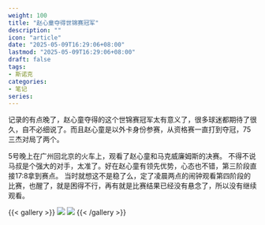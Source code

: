```yaml
---
weight: 100
title: "赵心童夺得世锦赛冠军"
description: ""
icon: "article"
date: "2025-05-09T16:29:06+08:00"
lastmod: "2025-05-09T16:29:06+08:00"
draft: false
tags:
- 斯诺克
categories:
- 笔记
series:
---
```


记录的有点晚了，赵心童夺得的这个世锦赛冠军太有意义了，很多球迷都期待了很久，自不必细说了。而且赵心童是以外卡身份参赛，从资格赛一直打到夺冠，75三杰对局了两个。

5号晚上在广州回北京的火车上，观看了赵心童和马克威廉姆斯的决赛。
不得不说马叔是个强大的对手，太准了。好在赵心童有领先优势，心态也不错，第三阶段直接17:8拿到赛点。
当时就想这不是稳了么，定了凌晨两点的闹钟观看第四阶段的比赛，也醒了，就是困得不行，再有就是比赛结果已经没有悬念了，所以没有继续观看。

{{< gallery >}}
<img src="/images/snooker/champion_zhaoxintong.jpg" class="grid-w60" />
<img src="/images/snooker/champion_zhaoxintong_2.jpg" class="grid-w40" />
{{< /gallery >}}